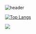 ![header](https://capsule-render.vercel.app/api?type=Waving&text=💻Beom's)

[![Top Langs](https://github-readme-stats.vercel.app/api/top-langs/?username=beom33)](https://github.com/anuraghazra/github-readme-stats)


<a href="https://www.notion.so/@byby5583"><img src="https://img.shields.io/badge/Notion-000000?style=flat-square&logo=Notion&logoColor=white&link=https://www.notion.so/@byby5583"/></a>
